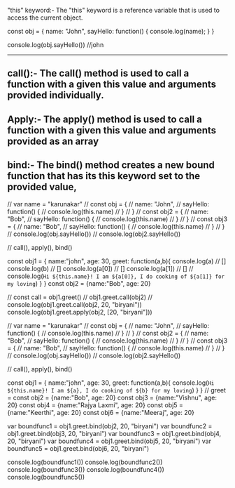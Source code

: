 "this" keyword:- 
The "this" keyword is a reference variable that is used to access the current object.

const obj = {
    name: "John",
    sayHello: function() {
        console.log(name);
    }
}

console.log(obj.sayHello())  //john

-------------------------------------------------------------
call():-
The call() method is used to call a function with a given this value and arguments provided individually.
-------------------------------------------------------------
Apply:-
The apply() method is used to call a function with a given this value and arguments provided as an array
-------------------------------------------------------------
bind:-
The bind() method creates a new bound function that has its this keyword set to the provided value,
-------------------------------------------------------------

// var name = "karunakar"
// const obj = {
//     name: "John",
//     sayHello: function() {
//         console.log(this.name)
//     }
// }
// const obj2 = {
//     name: "Bob",
//     sayHello: function() {
//         console.log(this.name)
//     }
// }
// const obj3 = {
//     name: "Bob",
//     sayHello: function() {
//         console.log(this.name)
//     }
// }
// console.log(obj.sayHello())
// console.log(obj2.sayHello())

// call(), apply(), bind()

const obj1 = {
    name:"john",
    age: 30,
    greet: function(a,b){
        console.log(a) // []
        console.log(b) // []
        console.log(a[0]) // []
        console.log(a[1]) // []
        // console.log(`Hi ${this.name}! I am ${a[0]}, I do cooking of ${a[1]} for my loving`)
    }
}
const obj2 = {name:"Bob", age: 20}

// const call = obj1.greet()
// obj1.greet.call(obj2)
// console.log(obj1.greet.call(obj2, 20, "biryani"))
console.log(obj1.greet.apply(obj2, [20, "biryani"]))

// var name = "karunakar"
// const obj = {
//     name: "John",
//     sayHello: function() {
//         console.log(this.name)
//     }
// }
// const obj2 = {
//     name: "Bob",
//     sayHello: function() {
//         console.log(this.name)
//     }
// }
// const obj3 = {
//     name: "Bob",
//     sayHello: function() {
//         console.log(this.name)
//     }
// }
// console.log(obj.sayHello())
// console.log(obj2.sayHello())





// call(), apply(), bind()

const obj1 = {
    name:"john",
    age: 30,
    greet: function(a,b){
        console.log(`Hi ${this.name}! I am ${a}, I do cooking of ${b} for my loving`)
    }
}
// greet = 
const obj2 = {name:"Bob", age: 20}
const obj3 = {name:"Vishnu", age: 20}
const obj4 = {name:"Rajya Laxmi", age: 20}
const obj5 = {name:"Keerthi", age: 20}
const obj6 = {name:"Meeraj", age: 20}

var boundfunc1 = obj1.greet.bind(obj2, 20, "biryani")
var boundfunc2 = obj1.greet.bind(obj3, 20, "biryani")
var boundfunc3 = obj1.greet.bind(obj4, 20, "biryani")
var boundfunc4 = obj1.greet.bind(obj5, 20, "biryani")
var boundfunc5 = obj1.greet.bind(obj6, 20, "biryani")


console.log(boundfunc1())
console.log(boundfunc2())
console.log(boundfunc3())
console.log(boundfunc4())
console.log(boundfunc5())

















 














 